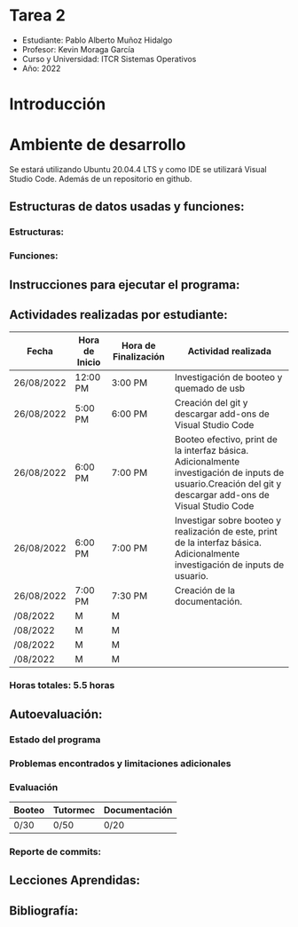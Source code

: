 ﻿# Tarea 2 
- Estudiante: Pablo Alberto Muñoz Hidalgo
- Profesor: Kevin Moraga García
- Curso y Universidad: ITCR Sistemas Operativos
- Año: 2022

# Introducción




# Ambiente de desarrollo
Se estará utilizando Ubuntu 20.04.4 LTS y como IDE se utilizará Visual Studio Code. Además de un repositorio en github.

## Estructuras de datos usadas y funciones:
### Estructuras:
### Funciones:
## Instrucciones para ejecutar el programa:
## Actividades realizadas por estudiante:
|Fecha|Hora de Inicio|Hora de Finalización|Actividad realizada|
|-----|----------|-------|-------|
|26/08/2022|12:00 PM|3:00 PM|Investigación de booteo y quemado de usb|
| 26/08/2022 | 5:00 PM        | 6:00 PM              | Creación del git y descargar add-ons de Visual Studio Code   |
|26/08/2022|6:00 PM|7:00 PM|Booteo efectivo, print de la interfaz básica. Adicionalmente investigación de inputs de usuario.Creación del git y descargar add-ons de Visual Studio Code|
|26/08/2022|6:00 PM| 7:00 PM |Investigar sobre booteo y realización de este, print de la interfaz básica. Adicionalmente investigación de inputs de usuario.|
|26/08/2022|7:00 PM|7:30 PM|Creación de la documentación.|
|/08/2022|M|M||
|/08/2022|M|M||
|/08/2022|M|M||
|/08/2022|M|M||
### Horas totales: 5.5 horas

## Autoevaluación:
### Estado del programa


### Problemas encontrados y limitaciones adicionales


### Evaluación
|Booteo|Tutormec|Documentación|
|-----|------|------|
|0/30|0/50|0/20|

### Reporte de commits:



## Lecciones Aprendidas:



## Bibliografía:
